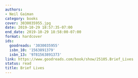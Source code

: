 ```yaml
---
authors:
- Neil Gaiman
category: books
cover: 3030035955.jpg
date: 2019-10-29 18:57:35-07:00
end_date: 2019-10-29 18:58:00-07:00
format: hardcover
ids:
  goodreads: '3030035955'
  isbn_10: '1563891379'
  isbn_13: '9781563891373'
link: https://www.goodreads.com/book/show/25105.Brief_Lives
status: read
title: Brief Lives
---
```

